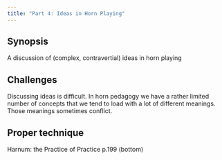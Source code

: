 ```yaml
---
title: "Part 4: Ideas in Horn Playing"
---
```


## Synopsis

A discussion of (complex, contravertial) ideas in horn playing


## Challenges

Discussing ideas is difficult. In horn pedagogy we have a rather limited number of concepts that we tend to load with a lot of different meanings. Those meanings sometimes conflict.


## Proper technique
Harnum: the Practice of Practice p.199 (bottom)
